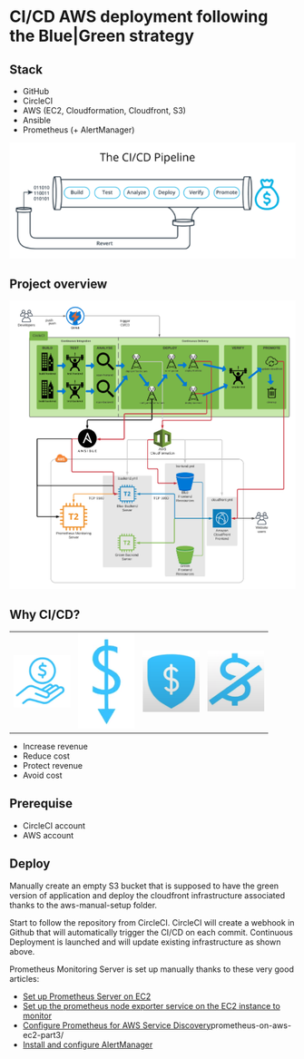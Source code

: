 # CI/CD AWS deployment following the Blue|Green strategy

## Stack

- GitHub
- CircleCI
- AWS (EC2, Cloudformation, Cloudfront, S3)
- Ansible
- Prometheus (+ AlertManager)

<p align="center">
  <img src="./assets/CICD_pipeline.png" alt="CI/CD pipeline"/>
</p>

## Project overview

<p align="center">
  <img src="./assets/CICD_pipeline_project.png" alt="CI/CD project"/>
</p>

## Why CI/CD?

<table>
<tr> 
    <td> <img src="./assets/increase_revenue.png" alt="Increase Revenue" style="width: 100px;"/> </td>
	<td> <img src="./assets/reduce_cost.png" alt="Reduce Cost" style="width: 100px;"/> </td> 
    <td> <img src="./assets/protect_revenue.png" alt="Protect Revenue" style="width: 100px;"/> </td> 
    <td> <img src="./assets/avoid_cost.png" alt="Avoid" style="width: 100px;"/> </td> 
</tr> 
</table>

- Increase revenue
- Reduce cost
- Protect revenue
- Avoid cost

## Prerequise

- CircleCI account
- AWS account

## Deploy

Manually create an empty S3 bucket that is supposed to have the green version of application and deploy the cloudfront infrastructure associated thanks to the aws-manual-setup folder.

Start to follow the repository from CircleCI.
CircleCI will create a webhook in Github that will automatically trigger the CI/CD on each commit.
Continuous Deployment is launched and will update existing infrastructure as shown above.

Prometheus Monitoring Server is set up manually thanks to these very good articles:

- [Set up Prometheus Server on EC2](https://codewizardly.com/prometheus-on-aws-ec2-part1/)
- [Set up the prometheus node exporter service on the EC2 instance to monitor](https://codewizardly.com/prometheus-on-aws-ec2-part2/)
- [Configure Prometheus for AWS Service Discovery](https://codewizardly.com/)prometheus-on-aws-ec2-part3/
- [Install and configure AlertManager](https://codewizardly.com/prometheus-on-aws-ec2-part4/)



